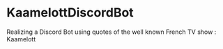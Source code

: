 # KaamelottDiscordBot
Realizing a Discord Bot using quotes of the well known French TV show : Kaamelott
